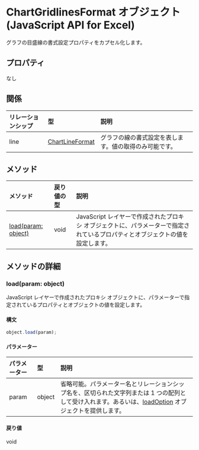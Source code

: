 ﻿# ChartGridlinesFormat オブジェクト (JavaScript API for Excel)

グラフの目盛線の書式設定プロパティをカプセル化します。

## プロパティ

なし

## 関係
| リレーションシップ | 型   |説明|
|:---------------|:--------|:----------|
|line|[ChartLineFormat](chartlineformat.md)|グラフの線の書式設定を表します。値の取得のみ可能です。|

## メソッド

| メソッド           | 戻り値の型    |説明|
|:---------------|:--------|:----------|
|[load(param: object)](#loadparam-object)|void|JavaScript レイヤーで作成されたプロキシ オブジェクトに、パラメーターで指定されているプロパティとオブジェクトの値を設定します。|

## メソッドの詳細


### load(param: object)
JavaScript レイヤーで作成されたプロキシ オブジェクトに、パラメーターで指定されているプロパティとオブジェクトの値を設定します。

#### 構文
```js
object.load(param);
```

#### パラメーター
| パラメーター    | 型   |説明|
|:---------------|:--------|:----------|
|param|object|省略可能。パラメーター名とリレーションシップ名を、区切られた文字列または 1 つの配列として受け入れます。あるいは、[loadOption](loadoption.md) オブジェクトを提供します。|

#### 戻り値
void
